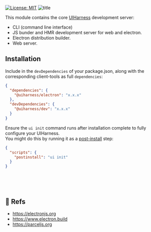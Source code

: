 [![License: MIT](https://img.shields.io/badge/License-MIT-green.svg)](https://opensource.org/licenses/MIT)
![title](https://user-images.githubusercontent.com/185555/52250333-3be36880-295c-11e9-8314-238744e14d79.png)


This module contains the core [UIHarness](https://uiharness.com) development server:

- CLI (command line interface)
- JS bunder and HMR development server for web and electron.
- Electron distribution builder.
- Web server.

## Installation

Include in the `devDependencies` of your package.json, along with the corresponding client-tools as full `dependencies`:

```json
{
  "dependencies": {
    "@uiharness/electron": "x.x.x"
  },
  "devDependencies": {
    "@uiharness/dev": "x.x.x"
  }
}
```

Ensure the `ui init` command runs after installation complete to fully configure your UIHarness.  
You might do this by running it as a [post-install](https://docs.npmjs.com/misc/scripts.html) step:

```json
{
  "scripts": {
    "postinstall": "ui init"
  }
}
```




<p>&nbsp;</p>
<p>&nbsp;</p>

## 🔗 Refs
- https://electronjs.org
- https://www.electron.build
- https://parceljs.org

<p>&nbsp;</p>

